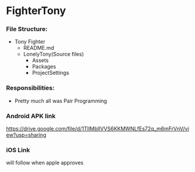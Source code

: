 # FighterTony

### File Structure:
  - Tony Fighter
    - README.md
    - LonelyTony(Source files)
      - Assets
      - Packages
      - ProjectSettings

### Responsibilities:
  - Pretty much all was Pair Programming 
  
  
### Android APK link
https://drive.google.com/file/d/1TIlMbIlVVS6KKMWNLfEs72q_m6mFrVnV/view?usp=sharing

### iOS Link
will follow when apple approves
